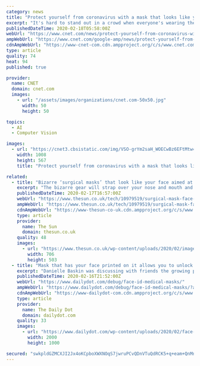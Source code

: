 ```yaml
---
category: news
title: "Protect yourself from coronavirus with a mask that looks like your face"
excerpt: "It's hard to stand out in a crowd when everyone's wearing the same bone-white N95 protective facial mask. That could change if one San Francisco designer follows through on her idea to custom-print the respirator masks with images of wearers' faces."
publishedDateTime: 2020-02-18T05:58:00Z
webUrl: "https://www.cnet.com/news/protect-yourself-from-coronavirus-with-a-mask-that-looks-like-your-face/"
ampWebUrl: "https://www.cnet.com/google-amp/news/protect-yourself-from-coronavirus-with-a-mask-that-looks-like-your-face/"
cdnAmpWebUrl: "https://www-cnet-com.cdn.ampproject.org/c/s/www.cnet.com/google-amp/news/protect-yourself-from-coronavirus-with-a-mask-that-looks-like-your-face/"
type: article
quality: 74
heat: 94
published: true

provider:
  name: CNET
  domain: cnet.com
  images:
    - url: "/assets/images/organizations/cnet.com-50x50.jpg"
      width: 50
      height: 50

topics:
  - AI
  - Computer Vision

images:
  - url: "https://cnet3.cbsistatic.com/img/VSO-grYm2saH_WOECwBz6EFtMtw=/2020/02/18/39d76b76-0557-48bc-874e-543babb07c8c/restingriskfacemask1-1.jpg"
    width: 1008
    height: 567
    title: "Protect yourself from coronavirus with a mask that looks like your face"

related:
  - title: "Bizarre ‘surgical masks’ that look like your face aimed at coronavirus-fearing iPhone owners"
    excerpt: "The bizarre gear will strap over your nose and mouth and feature an image of the lower half of your face so it can \"work with facial recognition software\". Sales of medical masks have gone through the roof in recent weeks is response to the coronavirus outbreak, which has so far killed more than 1,700 people with 71,000 cases globally."
    publishedDateTime: 2020-02-17T16:57:00Z
    webUrl: "https://www.thesun.co.uk/tech/10979519/surgical-mask-face-id-unlock-iphone/"
    ampWebUrl: "https://www.thesun.co.uk/tech/10979519/surgical-mask-face-id-unlock-iphone/amp/"
    cdnAmpWebUrl: "https://www-thesun-co-uk.cdn.ampproject.org/c/s/www.thesun.co.uk/tech/10979519/surgical-mask-face-id-unlock-iphone/amp/"
    type: article
    provider:
      name: The Sun
      domain: thesun.co.uk
    quality: 48
    images:
      - url: "https://www.thesun.co.uk/wp-content/uploads/2020/02/image04-e1581951656443.jpg?strip=all&w=706&quality=100"
        width: 706
        height: 503
  - title: "Mask that has your face printed on it allows you to unlock your phone during viral epidemics"
    excerpt: "Danielle Baskin was discussing with friends the growing prevalence of surgical masks when the issue of facial recognition was brought up. How could one utilize technologies such as Face ID to unlock their phone while the bottom half of their face was covered? “Easy,” exclaimed Baskin, a San Francisco-based artist. “Just print your face on ..."
    publishedDateTime: 2020-02-16T21:52:00Z
    webUrl: "https://www.dailydot.com/debug/face-id-medical-masks/"
    ampWebUrl: "https://www.dailydot.com/debug/face-id-medical-masks/?amp"
    cdnAmpWebUrl: "https://www-dailydot-com.cdn.ampproject.org/c/s/www.dailydot.com/debug/face-id-medical-masks/?amp"
    type: article
    provider:
      name: The Daily Dot
      domain: dailydot.com
    quality: 33
    images:
      - url: "https://www.dailydot.com/wp-content/uploads/2020/02/face-id-masks.jpg"
        width: 2000
        height: 1000

secured: "swkpldGZMCXJI2Jx4oKCpboXWXNOqS7jwruPCvQDnVTuQdRCK5+q+eam+QnMn97WOsOTmrAfVW72L5jfy+T04RDSIkv+DSNvu235FcUpTP+4jG19BRE4B3XhUy7Zy8mDY/SsrdijPEIFxp5ziJyPFDmgVl0nNvmoIseYpHzSP/k/vOsrcfK4yRFOdLJUOgSztXzH6JA2vtKvmSrdSvD5NKhbVAKG4fot9exBBzXA5zH6R7UONglFG0rBdeC06qIpphfKcz2YKLeNcBQdO0BpMNgF4Pj5vUZbZWbkM35aKHyalpd35RwlNqploHfIFUwQ;95Z6AOmWEPp6sAA4+gnDFw=="
---
```


